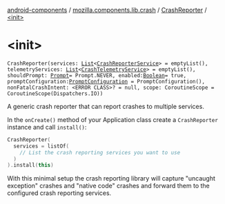 [android-components](../../index.md) / [mozilla.components.lib.crash](../index.md) / [CrashReporter](index.md) / [&lt;init&gt;](./-init-.md)

# &lt;init&gt;

`CrashReporter(services: `[`List`](https://kotlinlang.org/api/latest/jvm/stdlib/kotlin.collections/-list/index.html)`<`[`CrashReporterService`](../../mozilla.components.lib.crash.service/-crash-reporter-service/index.md)`> = emptyList(), telemetryServices: `[`List`](https://kotlinlang.org/api/latest/jvm/stdlib/kotlin.collections/-list/index.html)`<`[`CrashTelemetryService`](../../mozilla.components.lib.crash.service/-crash-telemetry-service/index.md)`> = emptyList(), shouldPrompt: `[`Prompt`](-prompt/index.md)` = Prompt.NEVER, enabled: `[`Boolean`](https://kotlinlang.org/api/latest/jvm/stdlib/kotlin/-boolean/index.html)` = true, promptConfiguration: `[`PromptConfiguration`](-prompt-configuration/index.md)` = PromptConfiguration(), nonFatalCrashIntent: <ERROR CLASS>? = null, scope: CoroutineScope = CoroutineScope(Dispatchers.IO))`

A generic crash reporter that can report crashes to multiple services.

In the `onCreate()` method of your Application class create a `CrashReporter` instance and call `install()`:

``` Kotlin
CrashReporter(
  services = listOf(
    // List the crash reporting services you want to use
  )
).install(this)
```

With this minimal setup the crash reporting library will capture "uncaught exception" crashes and "native code"
crashes and forward them to the configured crash reporting services.

